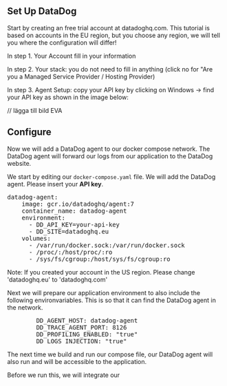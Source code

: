 ## Set Up DataDog 

Start by creating an free trial account at datadoghq.com. This tutorial is based on accounts in the EU region,
but you choose any region, we will tell you where the configuration will differ!

In step 1. Your Account
fill in your information

In step 2. Your stack:
you do not need to fill in anything (click no for "Are you a Managed Service Provider / Hosting Provider)

In step 3. Agent Setup: 
copy your API key by clicking on Windows -> find your API key as shown in the image below: 

// lägga till bild EVA

## Configure 

Now we will add a DataDog agent to our docker compose network. The DataDog agent will forward our logs from our application to the DataDog website.

We start by editing our `docker-compose.yaml` file. We will add the DataDog agent. Please insert your **API key**.

<pre class="file" data-filename="docker-compose.yaml" data-target="insert" data-marker="#TODO-add-DD-service">
datadog-agent:
    image: gcr.io/datadoghq/agent:7
    container_name: datadog-agent
    environment:
      - DD_API_KEY=your-api-key
      - DD_SITE=datadoghq.eu
    volumes:
      - /var/run/docker.sock:/var/run/docker.sock
      - /proc/:/host/proc/:ro
      - /sys/fs/cgroup:/host/sys/fs/cgroup:ro
</pre>

Note: If you created your account in the US region. Please change 'datadoghq.eu' to 'datadoghq.com'

Next we will prepare our application environment to also include the following environvariables. This is so that it can find the DataDog agent in the network.

<pre class="file" data-filename="docker-compose.yaml" data-target="insert" data-marker="#TODO-add-DD-env">
&nbsp;&nbsp;&nbsp;&nbsp;&nbsp;&nbsp;&nbsp;&nbsp;DD_AGENT_HOST: datadog-agent 
&nbsp;&nbsp;&nbsp;&nbsp;&nbsp;&nbsp;&nbsp;&nbsp;DD_TRACE_AGENT_PORT: 8126 
&nbsp;&nbsp;&nbsp;&nbsp;&nbsp;&nbsp;&nbsp;&nbsp;DD_PROFILING_ENABLED: "true" 
&nbsp;&nbsp;&nbsp;&nbsp;&nbsp;&nbsp;&nbsp;&nbsp;DD_LOGS_INJECTION: "true" 
</pre>

The next time we build and run our compose file, our DataDog agent will also run and will be accessible to the application. 

Before we run this, we will integrate our 
